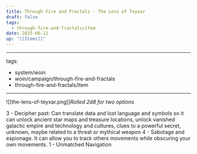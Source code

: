 ```yaml
---
title: Through Fire and Fractals - The Lens of Teyxar
draft: false
tags:
  - through-fire-and-fractals/item
date: 2025-06-12
up: "[[Items]]"
---
```


---
tags:
  - system/woin
  - woin/campaign/through-fire-and-fractals
  - through-fire-and-fractals/item
---
![[the-lens-of-teyxar.png]]*Rolled 2d8 for two options*

3 - Decipher past: Can translate data and lost language and symbols so it can unlock ancient star maps and treasure locations, unlock vanished galactic empire and technology and cultures, clues to a powerful secret, unknown, maybe related to a threat or mythical weapon
4 - Sabotage and espionage. It can allow you to track others movements while obscuring your own movements.
1 - Unmatched Navigation